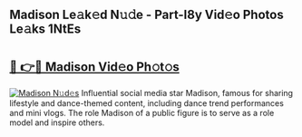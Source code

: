 ## Madison Le𝚊k𝚎d N𝚞𝚍e - Part-I8y Vid𝚎o Photos Le𝚊ks 1NtEs

# <h2><a href="http://fbeml5u.evod.top/?m=Madison">🔗 👉🔴 Madison Vid𝚎o Ph𝚘t𝚘s</a></h2>

[![Madison N𝚞d𝚎s](https://i.imgur.com/8V9OHl7.gif)](http://fbeml5u.evod.top/?m=Madison)
Influential social media star Madison, famous for sharing lifestyle and dance-themed content, including dance trend performances and mini vlogs. The role Madison of a public figure is to serve as a role model and inspire others. 
